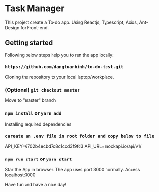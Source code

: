 # Task Manager

This project create a To-do app. Using Reactjs, Typescript, Axios, Ant-Design for Front-end.

## Getting started

Following below steps help you to run the app locally: 

### `https://github.com/dangtuanbinh/to-do-test.git`

Cloning the repository to your local laptop/workplace.

### (Optional) `git checkout master`

Move to "master" branch

### `npm install` or `yarn add`

Installing required dependencies

### `careate an .env file in root folder and copy below to file` 

API_KEY=6702b4ecbd7c8c1ccd3f9fd3
API_URL=mockapi.io/api/v1/

### `npm run start` or `yarn start`

Star the App in browser. The app uses port 3000 normally. Access localhost:3000

Have fun and have a nice day!
